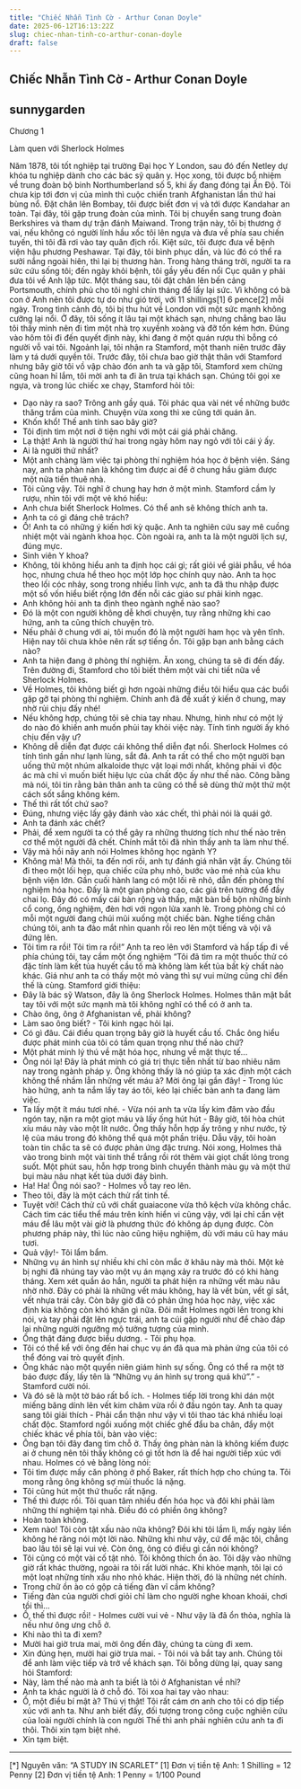 ```yaml
---
title: "Chiếc Nhẫn Tình Cờ - Arthur Conan Doyle"
date: 2025-06-12T16:13:22Z
slug: chiec-nhan-tinh-co-arthur-conan-doyle
draft: false
---
```


## Chiếc Nhẫn Tình Cờ - Arthur Conan Doyle

## sunnygarden

Chương 1
 
Làm quen với Sherlock Holmes
 
Năm 1878, tôi tốt nghiệp tại trường Đại học Y London, sau đó đến Netley dự khóa tu nghiệp dành cho các bác sỹ quân y. Học xong, tôi được bổ nhiệm về trung đoàn bộ binh Northumberland số 5, khi ấy đang đóng tại Ấn Độ. Tôi chưa kịp tới đơn vị của mình thì cuộc chiến tranh Afghanistan lần thứ hai bùng nổ. Đặt chân lên Bombay, tôi được biết đơn vị và tới được Kandahar an toàn. Tại đây, tôi gặp trung đoàn của mình.
Tôi bị chuyển sang trung đoàn Berkshires và tham dự trận đánh Maiwand. Trong trận này, tôi bị thương ở vai, nếu không có người lính hầu xốc tôi lên ngựa và đưa về phía sau chiến tuyến, thì tôi đã rơi vào tay quân địch rồi.
Kiệt sức, tôi được đưa về bệnh viện hậu phương Peshawar. Tại đây, tôi bình phục dần, và lúc đó có thể ra sưởi nắng ngoài hiên, thì lại bị thương hàn. Trong hàng tháng trời, người ta ra sức cứu sống tôi; đến ngày khỏi bệnh, tôi gầy yếu đến nổi Cục quân y phải đưa tôi về Anh lập tức. Một tháng sau, tôi đặt chân lên bến cảng Portsmouth, chính phủ cho tôi nghỉ chín tháng để lấy lại sức.
Vì không có bà con ở Anh nên tôi được tự do như gió trời, với 11 shillings[1] 6 pence[2] mỗi ngày. Trong tình cảnh đó, tôi bị thu hút về London với một sức mạnh không cưỡng lại nổi. Ở đây, tôi sống ít lâu tại một khách sạn, nhưng chẳng bao lâu tôi thấy mình nên đi tìm một nhà trọ xuyềnh xoàng và đỡ tốn kém hơn.
Đúng vào hôm tôi đi đến quyết định này, khi đang ở một quán rượu thì bỗng có người vỗ vai tôi. Ngoảnh lại, tôi nhận ra Stamford, một thanh niên trước đây làm y tá dưới quyền tôi. Trước đây, tôi chưa bao giờ thật thân với Stamford nhưng bây giờ tôi vồ vập chào đón anh ta và gặp tôi, Stamford xem chừng cũng hoan hỉ lắm, tôi mời anh ta đi ăn trưa tại khách sạn. Chúng tôi gọi xe ngựa, và trong lúc chiếc xe chạy, Stamford hỏi tôi:
- Dạo này ra sao? Trông anh gầy quá.
Tôi phác qua vài nét về những bước thăng trầm của mình. Chuyện vừa xong thì xe cũng tới quán ăn.
- Khốn khổ! Thế anh tính sao bây giờ?
- Tôi định tìm một nơi ở tiện nghi với một cái giá phải chăng.
- Lạ thật! Anh là người thứ hai trong ngày hôm nay ngỏ với tôi cái ý ấy.
- Ai là người thứ nhất?
- Một anh chàng làm việc tại phòng thí nghiệm hóa học ở bệnh viện. Sáng nay, anh ta phàn nàn là không tìm được ai để ở chung hầu giảm được một nửa tiền thuê nhà.
- Tôi cũng vậy. Tôi nghĩ ở chung hay hơn ở một mình.
Stamford cầm ly rượu, nhìn tôi với một vẻ khó hiểu:
- Anh chưa biết Sherlock Holmes. Có thể anh sẽ không thích anh ta.
- Anh ta có gì đáng chê trách?
- Ồ! Anh ta có những ý kiến hơi kỳ quặc. Anh ta nghiên cứu say mê cuồng nhiệt một vài ngành khoa học. Còn ngoài ra, anh ta là một người lịch sự, đúng mực.
- Sinh viên Y khoa?
- Không, tôi không hiểu anh ta định học cái gì; rất giỏi về giải phẫu, về hóa học, nhưng chưa hề theo học một lớp học chính quy nào. Anh ta học theo lối cóc nhảy, song trong nhiều lĩnh vực, anh ta đã thu nhập được một số vốn hiểu biết rộng lớn đến nỗi các giáo sư phải kinh ngạc.
- Anh không hỏi anh ta định theo ngành nghề nào sao?
- Đó là một con người không dễ khơi chuyện, tuy rằng những khi cao hứng, anh ta cũng thích chuyện trò.
- Nếu phải ở chung với ai, tôi muốn đó là một người ham học và yên tĩnh. Hiện nay tôi chưa khỏe nên rất sợ tiếng ồn. Tôi gặp bạn anh bằng cách nào?
- Anh ta hiện đang ở phòng thí nghiệm. Ăn xong, chúng ta sẽ đi đến đấy.
Trên đường đi, Stamford cho tôi biết thêm một vài chi tiết nữa về Sherlock Holmes.
- Về Holmes, tôi không biết gì hơn ngoài những điều tôi hiểu qua các buổi gặp gỡ tại phòng thí nghiệm. Chính anh đã đề xuất ý kiến ở chung, may nhờ rủi chịu đấy nhé!
- Nếu không hợp, chúng tôi sẽ chia tay nhau. Nhưng, hình như có một lý do nào đó khiến anh muốn phủi tay khỏi việc này. Tính tình người ấy khó chịu đến vậy ư?
- Không dễ diễn đạt được cái không thể diễn đạt nổi. Sherlock Holmes có tính tình gần như lạnh lùng, sắt đá. Anh ta rất có thể cho một người bạn uống thử một nhúm alkaloide thực vật loại mới nhất, không phải vì độc ác mà chỉ vì muốn biết hiệu lực của chất độc ấy như thế nào. Công bằng mà nói, tôi tin rằng bản thân anh ta cũng có thể sẽ dùng thử một thử một cách sốt sắng không kém.
- Thế thì rất tốt chứ sao?
- Đúng, nhưng việc lấy gậy đánh vào xác chết, thì phải nói là quái gở.
- Anh ta đánh xác chết?
- Phải, để xem người ta có thể gây ra những thương tích như thế nào trên cơ thể một người đã chết. Chính mắt tôi đã nhìn thấy anh ta làm như thế.
- Vậy mà hồi nãy anh nói Holmes không học ngành Y?
- Không mà! Mà thôi, ta đến nơi rồi, anh tự đánh giá nhân vật ấy.
Chúng tôi đi theo một lối hẹp, qua chiếc cửa phụ nhỏ, bước vào mé nhà của khu bệnh viện lớn. Gần cuối hành lang có một lối rẽ nhỏ, dẫn đến phòng thí nghiệm hóa học. Đấy là một gian phòng cao, các giá trên tường để đầy chai lọ. Đây đó có mấy cái bàn rộng và thấp, mặt bàn bề bộn những bình cổ cong, ống nghiệm, đèn hơi với ngọn lửa xanh lè. Trong phòng chỉ có mỗi một người đang chúi mũi xuống một chiếc bàn. Nghe tiếng chân chúng tôi, anh ta đảo mắt nhìn quanh rồi reo lên một tiếng và vội vã đứng lên.
- Tôi tìm ra rồi! Tôi tìm ra rồi!” Anh ta reo lên với Stamford và hấp tấp đi về phía chúng tôi, tay cầm một ống nghiệm “Tôi đã tìm ra một thuốc thử có đặc tính làm kết tủa huyết cầu tố mà không làm kết tủa bất kỳ chất nào khác.
Giá như anh ta có thấy một mỏ vàng thì sự vui mừng cũng chỉ đến thế là cùng. Stamford giới thiệu:
- Đây là bác sỹ Watson, đây là ông Sherlock Holmes.
Holmes thân mật bắt tay tôi với một sức mạnh mà tôi không nghĩ có thể có ở anh ta.
- Chào ông, ông ở Afghanistan về, phải không?
- Làm sao ông biết? - Tôi kinh ngạc hỏi lại.
- Có gì đâu. Cái điều quan trọng bây giờ là huyết cầu tố. Chắc ông hiểu được phát minh của tôi có tầm quan trọng như thế nào chứ?
- Một phát minh lý thú về mặt hóa học, nhưng về mặt thực tế...
- Ông nói lạ! Đây là phát minh có giá trị thực tiễn nhất từ bao nhiêu năm nay trong ngành pháp y. Ông không thấy là nó giúp ta xác định một cách không thể nhầm lẫn những vết máu à? Mời ông lại gần đây! - Trong lúc hào hứng, anh ta nắm lấy tay áo tôi, kéo lại chiếc bàn anh ta đang làm việc.
- Ta lấy một ít máu tươi nhé. - Vừa nói anh ta vừa lấy kim đâm vào đầu ngón tay, nặn ra một giọt máu và lấy ống hút hút - Bây giờ, tôi hòa chút xíu máu này vào một lít nước. Ông thấy hỗn hợp ấy trông y như nước, tỷ lệ của máu trong đó không thể quá một phần triệu. Dẫu vậy, tôi hoàn toàn tin chắc ta sẽ có được phản ứng đặc trưng.
Nói xong, Holmes thả vào trong bình một vài tinh thể trắng rồi rót thêm vài giọt chất lỏng trong suốt. Một phút sau, hỗn hợp trong bình chuyển thành màu gụ và một thứ bụi màu nâu nhạt kết tủa dưới đáy bình.
- Ha! Ha! Ông nói sao? - Holmes vỗ tay reo lên.
- Theo tôi, đây là một cách thử rất tinh tế.
- Tuyệt vời! Cách thử cũ với chất guaiacone vừa thô kệch vừa không chắc. Cách tìm các tiểu thể máu trên kính hiển vi cũng vậy, với lại chỉ cần vệt máu để lâu một vài giờ là phương thức đó không áp dụng được. Còn phương pháp này, thì lúc nào cũng hiệu nghiệm, dù với máu cũ hay máu tươi.
- Quả vậy!- Tôi lẩm bẩm.
- Những vụ án hình sự nhiều khi chỉ còn mắc ở khâu này mà thôi. Một kẻ bị nghi đã nhúng tay vào một vụ án mạng xảy ra trước đó có khi hàng tháng. Xem xét quần áo hắn, người ta phát hiện ra những vết màu nâu nhờ nhờ. Đây có phải là những vết máu không, hay là vết bùn, vết gỉ sắt, vết nhựa trái cây. Còn bây giờ đã có phản ứng hóa học này, việc xác định kia không còn khó khăn gì nữa.
Đôi mắt Holmes ngời lên trong khi nói, và tay phải đặt lên ngực trái, anh ta cúi gập người như để chào đáp lại những người ngưỡng mộ tưởng tượng của mình.
- Ông thật đáng được biểu dương. - Tôi phụ họa.
- Tôi có thể kể với ông đến hai chục vụ án đã qua mà phản ứng của tôi có thể đóng vai trò quyết định.
- Ông khác nào một quyển niên giám hình sự sống. Ông có thể ra một tờ báo được đấy, lấy tên là “Những vụ án hình sự trong quá khứ”.” - Stamford cười nói.
- Và đó sẽ là một tờ báo rất bổ ích. - Holmes tiếp lời trong khi dán một miếng băng dính lên vết kim châm vừa rồi ở đầu ngón tay. Anh ta quay sang tôi giải thích - Phải cẩn thận như vậy vì tôi thao tác khá nhiều loại chất độc.
Stamford ngồi xuống một chiếc ghế đẩu ba chân, đẩy một chiếc khác về phía tôi, bàn vào việc:
- Ông bạn tôi đây đang tìm chỗ ở. Thấy ông phàn nàn là không kiếm được ai ở chung nên tôi thấy không có gì tốt hơn là để hai người tiếp xúc với nhau.
Holmes có vẻ bằng lòng nói:
- Tôi tìm được mấy căn phòng ở phố Baker, rất thích hợp cho chúng ta. Tôi mong rằng ông không sợ mùi thuốc lá nặng.
- Tôi cũng hút một thứ thuốc rất nặng.
- Thế thì được rồi. Tôi quan tâm nhiều đến hóa học và đôi khi phải làm những thí nghiệm tại nhà. Điều đó có phiền ông không?
- Hoàn toàn không.
- Xem nào! Tôi còn tật xấu nào nữa không? Đôi khi tôi lầm lì, mấy ngày liền không hé răng nói một lời nào. Những khi như vậy, cứ để mặc tôi, chẳng bao lâu tôi sẽ lại vui vẻ. Còn ông, ông có điều gì cần nói không?
- Tôi cũng có một vài cố tật nhỏ. Tôi không thích ồn ào. Tôi dậy vào những giờ rất khác thường, ngoài ra tôi rất lười nhác. Khi khỏe mạnh, tôi lại có một loạt những tính xấu nho nhỏ khác. Hiện thời, đó là những nét chính.
- Trong chữ ồn ào có gộp cả tiếng đàn vĩ cầm không?
- Tiếng đàn của người chơi giỏi chỉ làm cho người nghe khoan khoái, chơi tồi thì...
- Ồ, thế thì được rồi! - Holmes cười vui vẻ - Như vậy là đã ổn thỏa, nghĩa là nếu như ông ưng chỗ ở.
- Khi nào thì ta đi xem?
- Mười hai giờ trưa mai, mời ông đến đây, chúng ta cùng đi xem.
- Xin đúng hẹn, mười hai giờ trưa mai. - Tôi nói và bắt tay anh.
Chúng tôi để anh làm việc tiếp và trở về khách sạn. Tôi bỗng dừng lại, quay sang hỏi Stamford:
- Này, làm thế nào mà anh ta biết là tôi ở Afghanistan về nhỉ?
- Anh ta khác người là ở chỗ đó.
Tôi xoa hai tay vào nhau:
- Ồ, một điều bí mật à? Thú vị thật! Tôi rất cám ơn anh cho tôi có dịp tiếp xúc với anh ta. Như anh biết đấy, đối tượng trong công cuộc nghiên cứu của loài người chính là con người Thế thì anh phải nghiên cứu anh ta đi thôi. Thôi xin tạm biệt nhé.
- Xin tạm biệt.
---
[*] Nguyên văn: “A STUDY IN SCARLET”
[1] Đơn vị tiền tệ Anh: 1 Shilling = 12 Penny
[2] Đơn vị tiền tệ Anh: 1 Penny = 1/100 Pound